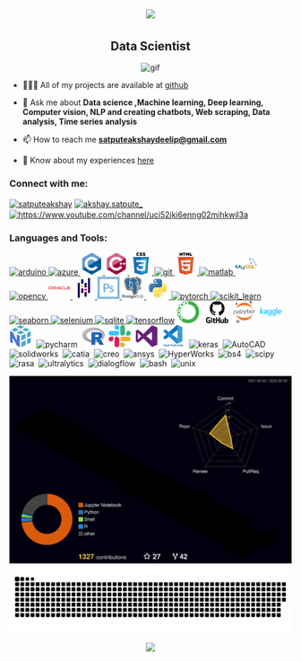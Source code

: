 <h1 align="center">
  <img src= "https://readme-typing-svg.herokuapp.com?size=30&color=F7F7F7&background=FFFFFF00&center=true&vCenter=true&width=600&lines=Heyy+%F0%9F%91%8B%F0%9F%8F%BB+Akshay+Satpute+here" />
</h1>

<h2 align="center">Data Scientist</h2>

<p align="center">
  <img src="https://raw.githubusercontent.com/abhisheknaiidu/abhisheknaiidu/master/code.gif" alt="gif" />
</p>
  
- 👨🏻‍💻 All of my projects are available at [github](https://github.com/heyakshayhere)

- 💬 Ask me about **Data science ,Machine learning, Deep learning, Computer vision, NLP and creating chatbots, Web scraping, Data analysis, Time series analysis**

- 📫 How to reach me **satputeakshaydeelip@gmail.com**

- 📄 Know about my experiences [here](https://drive.google.com/file/d/1-wfknxaZH8gC10dgAiNeic-9XqQ_M7nT/view?usp=sharing)

<h3 align="left">Connect with me:</h3>
<p align="left">
<a href="https://linkedin.com/in/satputeakshay" target="blank"><img align="center" src="https://raw.githubusercontent.com/rahuldkjain/github-profile-readme-generator/master/src/images/icons/Social/linked-in-alt.svg" alt="satputeakshay" height="30" width="40" /></a>
<a href="https://instagram.com/akshay.satpute_" target="blank"><img align="center" src="https://raw.githubusercontent.com/rahuldkjain/github-profile-readme-generator/master/src/images/icons/Social/instagram.svg" alt="akshay.satpute_" height="30" width="40" /></a>
<a href="https://www.youtube.com/c/https://www.youtube.com/channel/uci52jki6enng02mihkwjl3a" target="blank"><img align="center" src="https://raw.githubusercontent.com/rahuldkjain/github-profile-readme-generator/master/src/images/icons/Social/youtube.svg" alt="https://www.youtube.com/channel/uci52jki6enng02mihkwjl3a" height="30" width="40" /></a>
</p>

<h3 align="left">Languages and Tools:</h3>
<p align="left"> <a href="https://www.arduino.cc/" target="_blank" rel="noreferrer"> <img src="https://cdn.worldvectorlogo.com/logos/arduino-1.svg" alt="arduino" width="40" height="40"/> </a> <a href="https://azure.microsoft.com/en-in/" target="_blank" rel="noreferrer"> <img src="https://www.vectorlogo.zone/logos/microsoft_azure/microsoft_azure-icon.svg" alt="azure" width="40" height="40"/> </a> <a href="https://www.cprogramming.com/" target="_blank" rel="noreferrer"> <img src="https://raw.githubusercontent.com/devicons/devicon/master/icons/c/c-original.svg" alt="c" width="40" height="40"/> </a> <a href="https://www.w3schools.com/cpp/" target="_blank" rel="noreferrer"> <img src="https://raw.githubusercontent.com/devicons/devicon/master/icons/cplusplus/cplusplus-original.svg" alt="cplusplus" width="40" height="40"/> </a> <a href="https://www.w3schools.com/css/" target="_blank" rel="noreferrer"> <img src="https://raw.githubusercontent.com/devicons/devicon/master/icons/css3/css3-original-wordmark.svg" alt="css3" width="40" height="40"/> </a> <a href="https://git-scm.com/" target="_blank" rel="noreferrer"> <img src="https://www.vectorlogo.zone/logos/git-scm/git-scm-icon.svg" alt="git" width="40" height="40"/> </a> <a href="https://www.w3.org/html/" target="_blank" rel="noreferrer"> <img src="https://raw.githubusercontent.com/devicons/devicon/master/icons/html5/html5-original-wordmark.svg" alt="html5" width="40" height="40"/> </a> <a href="https://www.mathworks.com/" target="_blank" rel="noreferrer"> <img src="https://upload.wikimedia.org/wikipedia/commons/2/21/Matlab_Logo.png" alt="matlab" width="40" height="40"/> </a> <a href="https://www.mysql.com/" target="_blank" rel="noreferrer"> <img src="https://raw.githubusercontent.com/devicons/devicon/master/icons/mysql/mysql-original-wordmark.svg" alt="mysql" width="40" height="40"/> </a> <a href="https://opencv.org/" target="_blank" rel="noreferrer"> <img src="https://www.vectorlogo.zone/logos/opencv/opencv-icon.svg" alt="opencv" width="40" height="40"/> </a> <a href="https://www.oracle.com/" target="_blank" rel="noreferrer"> <img src="https://raw.githubusercontent.com/devicons/devicon/master/icons/oracle/oracle-original.svg" alt="oracle" width="40" height="40"/> </a> <a href="https://pandas.pydata.org/" target="_blank" rel="noreferrer"> <img src="https://raw.githubusercontent.com/devicons/devicon/2ae2a900d2f041da66e950e4d48052658d850630/icons/pandas/pandas-original.svg" alt="pandas" width="40" height="40"/> </a> <a href="https://www.photoshop.com/en" target="_blank" rel="noreferrer"> <img src="https://raw.githubusercontent.com/devicons/devicon/master/icons/photoshop/photoshop-line.svg" alt="photoshop" width="40" height="40"/> </a> <a href="https://www.postgresql.org" target="_blank" rel="noreferrer"> <img src="https://raw.githubusercontent.com/devicons/devicon/master/icons/postgresql/postgresql-original-wordmark.svg" alt="postgresql" width="40" height="40"/> </a> <a href="https://www.python.org" target="_blank" rel="noreferrer"> <img src="https://raw.githubusercontent.com/devicons/devicon/master/icons/python/python-original.svg" alt="python" width="40" height="40"/> </a> <a href="https://pytorch.org/" target="_blank" rel="noreferrer"> <img src="https://www.vectorlogo.zone/logos/pytorch/pytorch-icon.svg" alt="pytorch" width="40" height="40"/> </a> <a href="https://scikit-learn.org/" target="_blank" rel="noreferrer"> <img src="https://upload.wikimedia.org/wikipedia/commons/0/05/Scikit_learn_logo_small.svg" alt="scikit_learn" width="40" height="40"/> </a> <a href="https://seaborn.pydata.org/" target="_blank" rel="noreferrer"> <img src="https://seaborn.pydata.org/_images/logo-mark-lightbg.svg" alt="seaborn" width="40" height="40"/> </a> <a href="https://www.selenium.dev" target="_blank" rel="noreferrer"> <img src="https://raw.githubusercontent.com/detain/svg-logos/780f25886640cef088af994181646db2f6b1a3f8/svg/selenium-logo.svg" alt="selenium" width="40" height="40"/> </a> <a href="https://www.sqlite.org/" target="_blank" rel="noreferrer"> <img src="https://www.vectorlogo.zone/logos/sqlite/sqlite-icon.svg" alt="sqlite" width="40" height="40"/> </a> <a href="https://www.tensorflow.org" target="_blank" rel="noreferrer"> <img src="https://www.vectorlogo.zone/logos/tensorflow/tensorflow-icon.svg" alt="tensorflow" width="40" height="40"/></a> <img src="https://github.com/devicons/devicon/blob/master/icons/anaconda/anaconda-original.svg" title="anaconda" alt="anaconda" width="40" height="40"/> &nbsp;
<img src="https://github.com/devicons/devicon/blob/master/icons/github/github-original-wordmark.svg" title="github" alt="github" width="40" height="40"/>&nbsp;
<img src="https://github.com/devicons/devicon/blob/master/icons/jupyter/jupyter-original-wordmark.svg" title="jupyter" alt="jupyter" width="40" height="40"/>&nbsp;
<img src="https://github.com/devicons/devicon/blob/master/icons/kaggle/kaggle-original-wordmark.svg" title="kaggle" alt="kaggle" width="40" height="40"/>&nbsp;
<img src="https://github.com/devicons/devicon/blob/master/icons/numpy/numpy-original.svg" title="numpy" alt="numpy" width="40" height="40"/>&nbsp;
<img src="https://upload.wikimedia.org/wikipedia/commons/1/1d/PyCharm_Icon.svg" title="pycharm" alt="pycharm" width="40" height="40"/>&nbsp;
<img src="https://github.com/devicons/devicon/blob/master/icons/r/r-original.svg" title="r" alt="r" width="40" height="40"/>&nbsp;
<img src="https://github.com/devicons/devicon/blob/master/icons/slack/slack-original.svg" title="slack" alt="slack" width="40" height="40"/>&nbsp;
<img src="https://github.com/devicons/devicon/blob/master/icons/visualstudio/visualstudio-plain.svg" title="visualstudio" alt="visualstudio" width="40" height="40"/>&nbsp;
<img src="https://github.com/devicons/devicon/blob/master/icons/vscode/vscode-original-wordmark.svg" title="vscode" alt="vscode" width="40" height="40"/>&nbsp;
<img src="https://upload.wikimedia.org/wikipedia/commons/thumb/a/ae/Keras_logo.svg/768px-Keras_logo.svg.png?20200317115153" title="keras" alt="keras" width="40" height="40"/>&nbsp;
<img src="https://1000logos.net/wp-content/uploads/2021/04/AutoCAD-logo.png" title="AutoCAD" alt="AutoCAD" width="80" height="40"/>&nbsp;
<img src="https://upload.wikimedia.org/wikipedia/en/thumb/d/d2/SolidWorks_Logo.svg/1920px-SolidWorks_Logo.svg.png" title="solidworks" alt="solidworks" width="120" height="40"/>&nbsp;
<img src="https://upload.wikimedia.org/wikipedia/commons/d/dd/CATIA_Logotype_RGB_Blue.png" title="catia" alt="catia" width="80" height="40"/>&nbsp;
<img src="https://upload.wikimedia.org/wikipedia/commons/thumb/d/df/PTC_Creo_logo.svg/1920px-PTC_Creo_logo.svg.png" title="creo" alt="creo" width="100" height="40"/>&nbsp;
<img src="https://upload.wikimedia.org/wikipedia/commons/thumb/1/14/Ansys_logo_%282019%29.svg/1920px-Ansys_logo_%282019%29.svg.png" title="ansys" alt="ansys" width="100" height="40"/>&nbsp;
<img src="https://i0.wp.com/filecr.com/wp-content/uploads/2019/01/Scr1_Altair-HyperWorks_free-download.jpg" title="HyperWorks" alt="HyperWorks" width="80" height="40"/>&nbsp;
<img src="https://www.crummy.com/software/BeautifulSoup/bs4/doc/_images/6.1.jpg" title="bs4" alt="bs4" width="40" height="40"/>&nbsp;
<img src="https://upload.wikimedia.org/wikipedia/commons/thumb/b/b2/SCIPY_2.svg/768px-SCIPY_2.svg.png?20200904111722" title="scipy" alt="scipy" width="40" height="40"/>&nbsp;
<img src="https://upload.wikimedia.org/wikipedia/commons/e/e4/Rasa_nlu_horizontal_purple.svg" title="rasa" alt="rasa" width="40" height="40"/>&nbsp;
<img src="https://avatars.githubusercontent.com/u/26833451?s=200&v=4" title="ultralytics" alt="ultralytics" width="40" height="40"/>&nbsp;
<img src="https://upload.wikimedia.org/wikipedia/en/thumb/c/c7/Dialogflow_logo.svg/1920px-Dialogflow_logo.svg.png" title="dialogflow" alt="dialogflow" width="140" height="40"/>&nbsp;
<img src="https://upload.wikimedia.org/wikipedia/commons/8/82/Gnu-bash-logo.svg" alt="bash" width="80" height="40"/>&nbsp;
<img src="https://upload.wikimedia.org/wikipedia/commons/3/35/Tux.svg" alt="unix" width="40" height="40"/>&nbsp;
</p>

[comment]: <> (Activity Graph)
<p><img align="center" src="https://github.com/heyakshayhere/heyakshayhere/blob/main/profile-3d-contrib/profile-night-rainbow.svg" alt="heyakshayhere" /></p>

<p align="center">
  <img src= "https://github.com/heyakshayhere/heyakshayhere/blob/output/github-contribution-grid-snake.svg"
</p>  
  
 
<p align="center">
  <img src= "http://github-readme-streak-stats.herokuapp.com?user=heyakshayhere&theme=midnight-purple&hide_border=true"
</p> 
